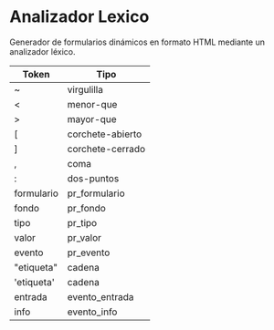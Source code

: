 # Analizador Lexico
Generador de formularios dinámicos en formato HTML mediante un analizador léxico.

| Token             | Tipo    |
|-------------------|-------------|
| ~ | virgulilla |
| < | menor-que |
| > | mayor-que |
| [ | corchete-abierto |      
| ] | corchete-cerrado |
| , | coma |
| : | dos-puntos |
| formulario | pr_formulario |
| fondo | pr_fondo |
| tipo | pr_tipo |
| valor | pr_valor |
| evento | pr_evento |
| "etiqueta" | cadena |
| 'etiqueta' | cadena |
| entrada | evento_entrada |
| info | evento_info |